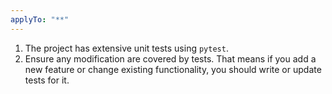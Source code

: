 ```yaml
---
applyTo: "**"
---
```


1. The project has extensive unit tests using `pytest`.
2. Ensure any modification are covered by tests. That means if you add a new feature or change existing functionality, you should write or update tests for it.